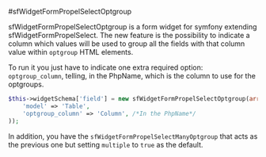 #sfWidgetFormPropelSelectOptgroup

sfWidgetFormPropelSelectOptgroup is a form widget for symfony extending sfWidgetFormPropelSelect. The new feature is the possibility to indicate a column which values will be used to group all the fields with that column value within `optgroup` HTML elements.

To run it you just have to indicate one extra required option: `optgroup_column`, telling, in the PhpName, which is the column to use for the optgroups.

```php
$this->widgetSchema['field'] = new sfWidgetFormPropelSelectOptgroup(array(
    'model' => 'Table',
    'optgroup_column' => 'Column', /*In the PhpName*/
));
```
In addition, you have the `sfWidgetFormPropelSelectManyOptgroup` that acts as the previous one but setting `multiple` to `true` as the default.
